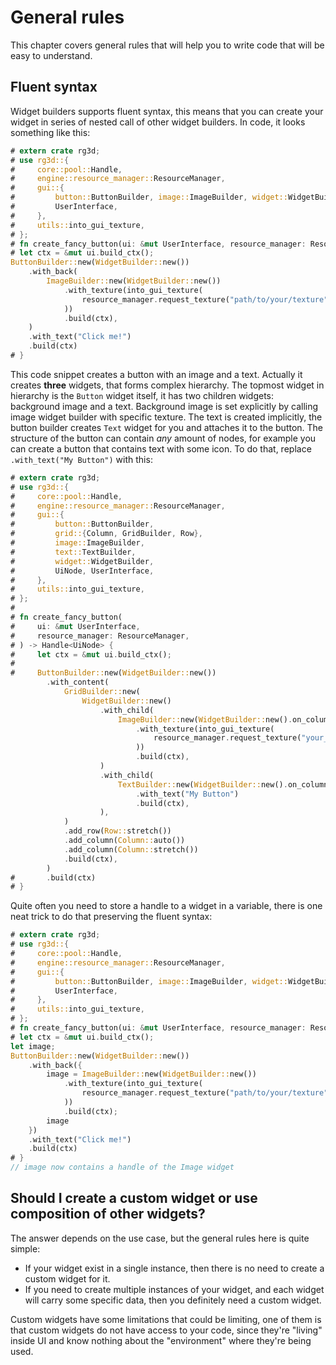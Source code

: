 # General rules

This chapter covers general rules that will help you to write code that will be easy to understand.

## Fluent syntax

Widget builders supports fluent syntax, this means that you can create your widget in series of nested 
call of other widget builders. In code, it looks something like this:

```rust
# extern crate rg3d;
# use rg3d::{
#     core::pool::Handle,
#     engine::resource_manager::ResourceManager,
#     gui::{
#         button::ButtonBuilder, image::ImageBuilder, widget::WidgetBuilder, UiNode,
#         UserInterface,
#     },
#     utils::into_gui_texture,
# };
# fn create_fancy_button(ui: &mut UserInterface, resource_manager: ResourceManager) -> Handle<UiNode> {
# let ctx = &mut ui.build_ctx();
ButtonBuilder::new(WidgetBuilder::new())
    .with_back(
        ImageBuilder::new(WidgetBuilder::new())
            .with_texture(into_gui_texture(
                resource_manager.request_texture("path/to/your/texture"),
            ))
            .build(ctx),
    )
    .with_text("Click me!")
    .build(ctx)
# }
```

This code snippet creates a button with an image and a text. Actually it creates **three** widgets, that forms 
complex hierarchy. The topmost widget in hierarchy is the `Button` widget itself, it has two children widgets:
background image and a text. Background image is set explicitly by calling image widget builder with specific 
texture. The text is created implicitly, the button builder creates `Text` widget for you and attaches it to 
the button. The structure of the button can contain _any_ amount of nodes, for example you can create a button
that contains text with some icon. To do that, replace `.with_text("My Button")` with this:

```rust
# extern crate rg3d;
# use rg3d::{
#     core::pool::Handle,
#     engine::resource_manager::ResourceManager,
#     gui::{
#         button::ButtonBuilder,
#         grid::{Column, GridBuilder, Row},
#         image::ImageBuilder,
#         text::TextBuilder,
#         widget::WidgetBuilder,
#         UiNode, UserInterface,
#     },
#     utils::into_gui_texture,
# };
# 
# fn create_fancy_button(
#     ui: &mut UserInterface,
#     resource_manager: ResourceManager,
# ) -> Handle<UiNode> {
#     let ctx = &mut ui.build_ctx();
# 
#     ButtonBuilder::new(WidgetBuilder::new())
        .with_content(
            GridBuilder::new(
                WidgetBuilder::new()
                    .with_child(
                        ImageBuilder::new(WidgetBuilder::new().on_column(0))
                            .with_texture(into_gui_texture(
                                resource_manager.request_texture("your_icon"),
                            ))
                            .build(ctx),
                    )
                    .with_child(
                        TextBuilder::new(WidgetBuilder::new().on_column(1))
                            .with_text("My Button")
                            .build(ctx),
                    ),
            )
            .add_row(Row::stretch())
            .add_column(Column::auto())
            .add_column(Column::stretch())
            .build(ctx),
        )
#       .build(ctx)
# }
```

Quite often you need to store a handle to a widget in a variable, there is one neat trick to do that preserving
the fluent syntax:

```rust
# extern crate rg3d;
# use rg3d::{
#     core::pool::Handle,
#     engine::resource_manager::ResourceManager,
#     gui::{
#         button::ButtonBuilder, image::ImageBuilder, widget::WidgetBuilder, UiNode,
#         UserInterface,
#     },
#     utils::into_gui_texture,
# };
# fn create_fancy_button(ui: &mut UserInterface, resource_manager: ResourceManager) -> Handle<UiNode> {
# let ctx = &mut ui.build_ctx();
let image;
ButtonBuilder::new(WidgetBuilder::new())
    .with_back({
        image = ImageBuilder::new(WidgetBuilder::new())
            .with_texture(into_gui_texture(
                resource_manager.request_texture("path/to/your/texture"),
            ))
            .build(ctx);
        image
    })
    .with_text("Click me!")
    .build(ctx)
# }
// image now contains a handle of the Image widget 
```

## Should I create a custom widget or use composition of other widgets?

The answer depends on the use case, but the general rules here is quite simple: 

- If your widget exist in a single instance, then there is no need to create a custom widget for it.
- If you need to create multiple instances of your widget, and each widget will carry some specific data, then you
definitely need a custom widget.

Custom widgets have some limitations that could be limiting, one of them is that custom widgets do not have 
access to your code, since they're "living" inside UI and know nothing about the "environment" where they're 
being used.